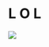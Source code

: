 # L     O          L
<HTML>
<HEAD>
<TITLE> 
AOT IS THE BEST
</TITLE>
</HEAD>
<BODY>
<IMG SRC="https://lh3.googleusercontent.com/pw/AM-JKLUk-x1DiqfCyj-5IBJUT7s62as8haFhJtQuMgR4MTmFAkplvc-ybUm1msSP3HUv7m9fbd9qqv5RCtEW1Nm9pXvWvgmif6oBZ-FDIYQY_D1RNxUfuT1VMXtqv3Y60cs1MOkdkNG_Ev5VA7VVYK7X-GCC=w712-h952-no?authuser=0">
</BODY>
</HTML>
